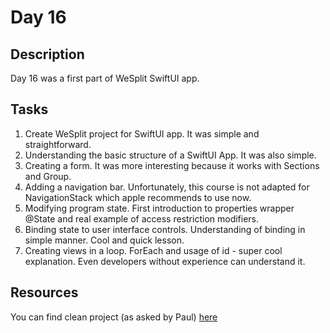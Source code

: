 # Day 16

## Description

Day 16 was a first part of WeSplit SwiftUI app.

## Tasks

1. Create WeSplit project for SwiftUI app. It was simple and straightforward.
2. Understanding the basic structure of a SwiftUI App. It was also simple.
3. Creating a form. It was more interesting because it works with Sections and Group.
4. Adding a navigation bar. Unfortunately, this course is not adapted for NavigationStack which apple recommends to use now.
5. Modifying program state. First introduction to properties wrapper @State and real example of access restriction modifiers.
6. Binding state to user interface controls. Understanding of binding in simple manner. Cool and quick lesson.
7. Creating views in a loop. ForEach and usage of id - super cool explanation. Even developers without experience can understand it.

## Resources

You can find clean project (as asked by Paul) [here](/Sources/WeSplit/)